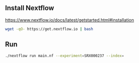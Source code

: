 ## Install Nextflow

https://www.nextflow.io/docs/latest/getstarted.html#installation


```bash
wget -qO- https://get.nextflow.io | bash
```


## Run

```bash
./nextflow run main.nf --experiment=SRX000237 --index=
```
